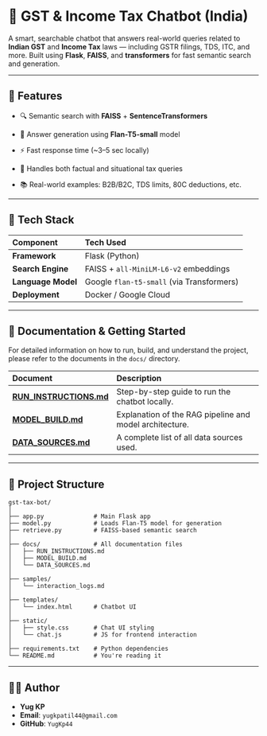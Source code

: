 # 🤖 GST & Income Tax Chatbot (India)

A smart, searchable chatbot that answers real-world queries related to **Indian GST** and **Income Tax** laws — including GSTR filings, TDS, ITC, and more. Built using **Flask**, **FAISS**, and **transformers** for fast semantic search and generation.

---

## 📌 Features

- 🔍 Semantic search with **FAISS** + **SentenceTransformers**
- 🧠 Answer generation using **Flan-T5-small** model
- ⚡ Fast response time (~3–5 sec locally)
- 📄 Handles both factual and situational tax queries

- 📚 Real-world examples: B2B/B2C, TDS limits, 80C deductions, etc.

---

## 🧱 Tech Stack

| Component          | Tech Used                                 |
| :----------------- | :---------------------------------------- |
| **Framework**      | Flask (Python)                            |
| **Search Engine**  | FAISS + `all-MiniLM-L6-v2` embeddings     |
| **Language Model** | Google `flan-t5-small` (via Transformers) |
| **Deployment**     | Docker / Google Cloud                     |

---

## 📄 Documentation & Getting Started

For detailed information on how to run, build, and understand the project, please refer to the documents in the `docs/` directory.

| Document                                            | Description                                             |
| :-------------------------------------------------- | :------------------------------------------------------ |
| **[RUN_INSTRUCTIONS.md](documentation/RUN_INSTRUCTION.md)** | Step-by-step guide to run the chatbot locally.          |
| **[MODEL_BUILD.md](documentation/MODEL_BUILD.md)**           | Explanation of the RAG pipeline and model architecture. |
| **[DATA_SOURCES.md](documentation/DATA_SOURCE.md)**         | A complete list of all data sources used.               |


---

## 📁 Project Structure

```
gst-tax-bot/
│
├── app.py              # Main Flask app
├── model.py            # Loads Flan-T5 model for generation
├── retrieve.py         # FAISS-based semantic search
│
├── docs/               # All documentation files
│   ├── RUN_INSTRUCTIONS.md
│   ├── MODEL_BUILD.md
│   └── DATA_SOURCES.md
│
├── samples/
│   └── interaction_logs.md
│
├── templates/
│   └── index.html      # Chatbot UI
│
├── static/
│   ├── style.css       # Chat UI styling
│   └── chat.js         # JS for frontend interaction
│
├── requirements.txt    # Python dependencies
└── README.md           # You're reading it
```

---

## 🙋‍♂️ Author

- **Yug KP**
- **Email**: `yugkpatil44@gmail.com`
- **GitHub**: `YugKp44`
